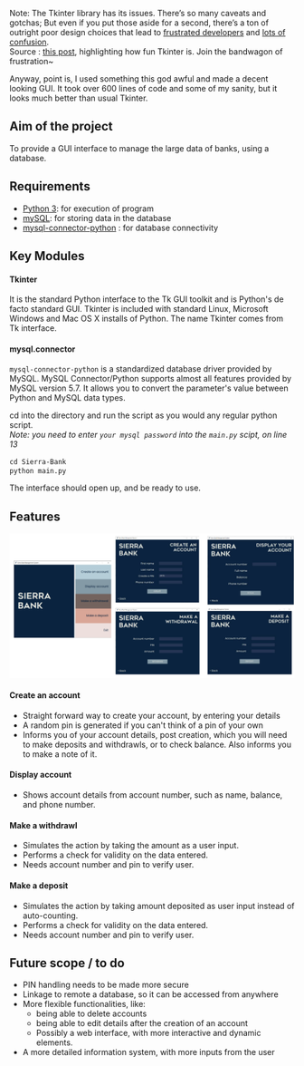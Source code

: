Note: The Tkinter library has its issues. There’s so many caveats and gotchas; But even if you put those aside for a second, there’s a ton of outright poor design choices that lead to [frustrated developers](https://mail.python.org/pipermail/tkinter-discuss/) and [lots of confusion](https://stackoverflow.com/questions/tagged/tkinter). <br>
Source : [this post](https://devfindings.wordpress.com/2018/05/05/tkinter-trouble/), highlighting how fun Tkinter is. Join the bandwagon of frustration~

Anyway, point is, I used something this god awful and made a decent looking GUI. It took over 600 lines of code and some of my sanity, but it looks much better than usual Tkinter.

## Aim of the project
To provide a GUI interface to manage the large data of banks, using a database.

## Requirements
- [Python 3](https://www.python.org/downloads/): for execution of program
- [mySQL](https://dev.mysql.com/downloads/mysql/): for storing data in the database
- [mysql-connector-python](https://pypi.org/project/mysql-connector-python/) : for database connectivity

## Key Modules
#### Tkinter
It is the standard Python interface to the Tk GUI toolkit and is Python's de facto standard GUI. Tkinter is included with standard Linux, Microsoft Windows and Mac OS X installs of Python. The name Tkinter comes from Tk interface.

#### mysql.connector
`mysql-connector-python` is a standardized database driver provided by MySQL. MySQL Connector/Python supports almost all features provided by MySQL version 5.7. It allows you to convert the parameter's value between Python and MySQL data types.

cd into the directory and run the script as you would any regular python script. <br>
<i>Note: you need to enter `your mysql password` into the `main.py` scipt, on line 13</i>
```
cd Sierra-Bank
python main.py
```
The interface should open up, and be ready to use.

## Features
<img src='vis.png'>

#### Create an account
- Straight forward way to create your account, by entering your details
- A random pin is generated if you can't think of a pin of your own
- Informs you of your account details, post creation, which you will need to make deposits and withdrawls, or to check balance. Also informs you to make a note of it.

#### Display account
- Shows account details from account number, such as name, balance, and phone number.

#### Make a withdrawl
- Simulates the action by taking the amount as a user input.
- Performs a check for validity on the data entered.
- Needs account number and pin to verify user.

#### Make a deposit
- Simulates the action by taking amount deposited as user input instead of auto-counting.
- Performs a check for validity on the data entered.
- Needs account number and pin to verify user.


## Future scope / to do
- PIN handling needs to be made more secure
- Linkage to remote a database, so it can be accessed from anywhere
- More flexible functionalities, like:
	- being able to delete accounts
	- being able to edit details after the creation of an account
	- Possibly a web interface, with more interactive and dynamic elements.
- A more detailed information system, with more inputs from the user
